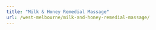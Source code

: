 ```yaml
---
title: "Milk & Honey Remedial Massage"
url: /west-melbourne/milk-and-honey-remedial-massage/
---
```

